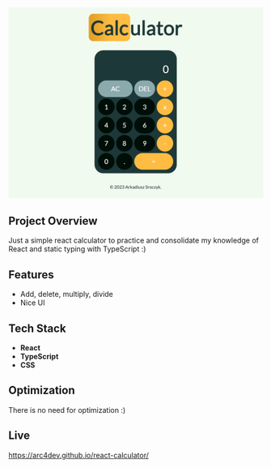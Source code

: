 ![Project Image](public/project-image.png)

## Project Overview

Just a simple react calculator to practice and consolidate my knowledge of React and static typing with TypeScript :)

## Features

- Add, delete, multiply, divide
- Nice UI

## Tech Stack

- **React**
- **TypeScript**
- **CSS**

## Optimization

There is no need for optimization :)

## Live

https://arc4dev.github.io/react-calculator/
